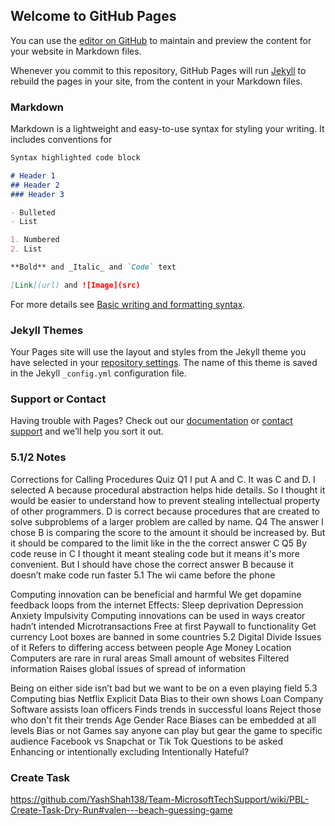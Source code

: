## Welcome to GitHub Pages

You can use the [editor on GitHub](https://github.com/ValenReynolds/Valen-s-Repository-Tri-3/edit/gh-pages/index.md) to maintain and preview the content for your website in Markdown files.

Whenever you commit to this repository, GitHub Pages will run [Jekyll](https://jekyllrb.com/) to rebuild the pages in your site, from the content in your Markdown files.

### Markdown

Markdown is a lightweight and easy-to-use syntax for styling your writing. It includes conventions for

```markdown
Syntax highlighted code block

# Header 1
## Header 2
### Header 3

- Bulleted
- List

1. Numbered
2. List

**Bold** and _Italic_ and `Code` text

[Link](url) and ![Image](src)
```

For more details see [Basic writing and formatting syntax](https://docs.github.com/en/github/writing-on-github/getting-started-with-writing-and-formatting-on-github/basic-writing-and-formatting-syntax).

### Jekyll Themes

Your Pages site will use the layout and styles from the Jekyll theme you have selected in your [repository settings](https://github.com/ValenReynolds/Valen-s-Repository-Tri-3/settings/pages). The name of this theme is saved in the Jekyll `_config.yml` configuration file.

### Support or Contact

Having trouble with Pages? Check out our [documentation](https://docs.github.com/categories/github-pages-basics/) or [contact support](https://support.github.com/contact) and we’ll help you sort it out.

### 5.1/2 Notes

Corrections for Calling Procedures Quiz
Q1 I put A and C. It was C and D. I selected A because procedural abstraction helps hide details. So I thought it would be easier to understand how to prevent stealing intellectual property of other programmers. D is correct because procedures that are created to solve subproblems of a larger problem are called by name.
Q4 The answer I chose B is comparing the score to the amount it should be increased by. But it should be compared to the limit like in the the correct answer C
Q5 By code reuse in C I thought it meant stealing code but it means it's more convenient. But I should have chose the correct answer B because it doesn’t make code run faster
5.1
The wii came before the phone


Computing innovation can be beneficial and harmful
We get dopamine feedback loops from the internet
Effects:
Sleep deprivation
Depression
Anxiety
Impulsivity
Computing innovations can be used in ways creator hadn’t intended
Microtransactions
Free at first
Paywall to functionality
Get currency
Loot boxes are banned in some countries
5.2
Digital Divide
Issues of it
Refers to differing access between people
Age
Money
Location
Computers are rare in rural areas
Small amount of websites
Filtered information
Raises global issues of spread of information

Being on either side isn’t bad but we want to be on a even playing field
5.3
Computing bias
Netflix
Explicit Data
Bias to their own shows
Loan Company
Software assists loan officers
Finds trends in successful loans
Reject those who don't fit their trends
Age 
Gender
Race
Biases can be embedded at all levels
Bias or not
Games say anyone can play but gear the game to specific audience
Facebook vs Snapchat or Tik Tok
Questions to be asked
Enhancing or intentionally excluding
Intentionally Hateful?

### Create Task 
https://github.com/YashShah138/Team-MicrosoftTechSupport/wiki/PBL-Create-Task-Dry-Run#valen---beach-guessing-game



